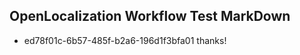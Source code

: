 ## OpenLocalization Workflow Test MarkDown
* ed78f01c-6b57-485f-b2a6-196d1f3bfa01 thanks!

<!--HONumber=Sep16_HO1-->


